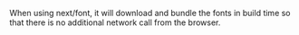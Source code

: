 When using next/font, it will download and bundle the fonts in build time so that there is no additional network call from the browser.
